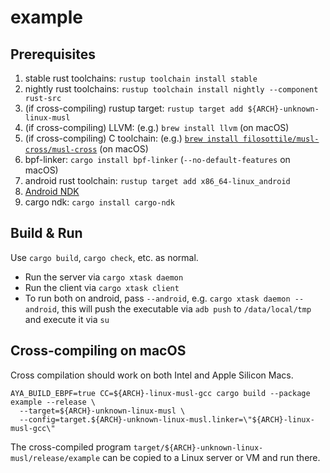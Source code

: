 <!--
SPDX-FileCopyrightText: 2024 Benedikt Zinn <benedikt.wh.zinn@gmail.com>
SPDX-FileCopyrightText: 2024 Felix Hilgers <felix.hilgers@fau.de>
SPDX-FileCopyrightText: 2024 Luca Bretting <luca.bretting@fau.de>

SPDX-License-Identifier: MIT
-->

# example

## Prerequisites

1. stable rust toolchains: `rustup toolchain install stable`
1. nightly rust toolchains: `rustup toolchain install nightly --component rust-src`
1. (if cross-compiling) rustup target: `rustup target add ${ARCH}-unknown-linux-musl`
1. (if cross-compiling) LLVM: (e.g.) `brew install llvm` (on macOS)
1. (if cross-compiling) C toolchain: (e.g.) [`brew install filosottile/musl-cross/musl-cross`](https://github.com/FiloSottile/homebrew-musl-cross) (on macOS)
1. bpf-linker: `cargo install bpf-linker` (`--no-default-features` on macOS)
1. android rust toolchain: `rustup target add x86_64-linux_android`
1. [Android NDK](https://developer.android.com/ndk)
1. cargo ndk: `cargo install cargo-ndk`

## Build & Run

Use `cargo build`, `cargo check`, etc. as normal.

- Run the server via `cargo xtask daemon`
- Run the client via `cargo xtask client`
- To run both on android, pass `--android`, e.g. `cargo xtask daemon --android`, this will push the executable via `adb push` to `/data/local/tmp` and execute it via `su`

## Cross-compiling on macOS

Cross compilation should work on both Intel and Apple Silicon Macs.

```shell
AYA_BUILD_EBPF=true CC=${ARCH}-linux-musl-gcc cargo build --package example --release \
  --target=${ARCH}-unknown-linux-musl \
  --config=target.${ARCH}-unknown-linux-musl.linker=\"${ARCH}-linux-musl-gcc\"
```
The cross-compiled program `target/${ARCH}-unknown-linux-musl/release/example` can be
copied to a Linux server or VM and run there.
